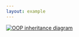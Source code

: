 ```yaml
---
layout: example
---
```


[![OOP inheritance diagram]({{site.baseurl}}assets/images/inheritance_with_object_create.jpg)]({{site.baseurl}}assets/images/inheritance_with_object_create.jpg)
